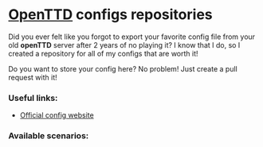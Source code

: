 # [OpenTTD](https://www.openttd.org/) configs repositories

Did you ever felt like you forgot to export your favorite config file from your old **openTTD** server after 2 years of no playing it?
I know that I do, so I created a repository for all of my configs that are worth it!

Do you want to store your config here? No problem! Just create a pull request with it!

### Useful links:
* [Official config website](https://wiki.openttd.org/Openttd.cfg)

### Available scenarios:
